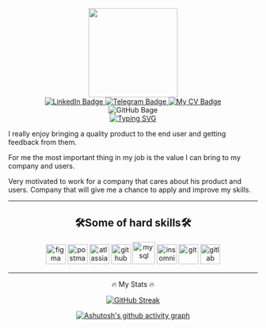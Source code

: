 <div id="header" align="center">
  <img src="https://media.giphy.com/media/zhYSVCirREeIZtONCI/giphy.gif" width="180"/>
</div>

<div id="badges" align="center">
  <a href="https://www.linkedin.com/in/yourboymarti/">
    <img src="https://img.shields.io/badge/LinkedIn-blue?style=for-the-badge&logo=linkedin&logoColor=white" alt="LinkedIn Badge"/>
  </a>
  <a href="https://t.me/yourboymarti">
    <img src="https://img.shields.io/badge/Telegram-blue?style=for-the-badge&logo=telegram&logoColor=white" alt="Telegram Badge"/>
  </a>
  <a href="https://yourboymarti.github.io/cv/">
    <img src="https://img.shields.io/badge/My CV-blue?style=for-the-badge&logo=internet&logoColor=white" alt="My CV Badge"/>
  </a>
</div>
<div id="badges" align="center">
    <img src="https://komarev.com/ghpvc/?username=yourboymarti&style=flat-square&color=blue" alt="GitHub Bage"/>
</div>
<div id="badges" align="center">
<a href="https://git.io/typing-svg"><img src="https://readme-typing-svg.demolab.com?font=Ubuntu+Mono&weight=600&pause=500&color=26CD4DFF&center=true&vCenter=true&width=455&height=60&lines=Hi!+My+name%E2%80%99s+Martin+Ananikian;I%E2%80%99m+a+QA+Engineer;I'm+very+glad+to+see+you+on+my+GitHub;I+strive+to+work+on+my+repositories;Every+day;To+make+my+portfolio;look+attractive+to+you :)" alt="Typing SVG" /></a>
</div>

I really enjoy bringing a quality product to the end user and getting feedback from them.

For me the most important thing in my job is the value I can bring to my company and users.
 
Very motivated to work for a company that cares about his product and users. Company that will give me a chance to apply and improve my skills.

---

## <div align="center">🛠️Some of hard skills🛠️</div>  

<p align="center">
      <img src="https://cdn.jsdelivr.net/npm/simple-icons@3.0.1/icons/figma.svg" alt="figma" width="40" height="40"/> 
      <img src="https://cdn.jsdelivr.net/npm/simple-icons@3.0.1/icons/postman.svg" alt="postman" width="40" height="40"/>
      <img src="https://cdn.jsdelivr.net/npm/simple-icons@3.0.1/icons/jira.svg" alt="atlassian_jira" width="40" height="40"/>
      <img src="https://cdn.jsdelivr.net/npm/simple-icons@3.0.1/icons/github.svg" alt="github" width="40" height="40"/>
      <img src="https://cdn.jsdelivr.net/npm/simple-icons@3.0.1/icons/mysql.svg" alt="mysql" width="45" height="45"/>
      <img src="https://cdn.jsdelivr.net/npm/simple-icons@3.0.1/icons/insomnia.svg" alt="insomnia" width="40" height="40"/>
      <img src="https://cdn.jsdelivr.net/npm/simple-icons@3.0.1/icons/git.svg" alt="git" width="40" height="40"/>
      <img src="https://cdn.jsdelivr.net/npm/simple-icons@3.0.1/icons/gitlab.svg" alt="gitlab" width="40" height="40"/>
</p>

<div id="badges" align="center">
 
---
  
:fire: My Stats :fire:

[![GitHub Streak](http://github-readme-streak-stats.herokuapp.com?user=yourboymarti&theme=dark&hide_border=true&border_radius=5&date_format=n%2Fj%5B%2FY%5D)](https://git.io/streak-stats)

[![Ashutosh's github activity graph](https://github-readme-activity-graph.cyclic.app/graph?username=yourboymarti&theme=github-compact)](https://github.com/ashutosh00710/github-readme-activity-graph)
</div>

